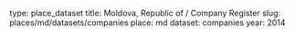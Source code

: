 type: place_dataset
title: Moldova, Republic of / Company Register
slug: places/md/datasets/companies
place: md
dataset: companies
year: 2014
